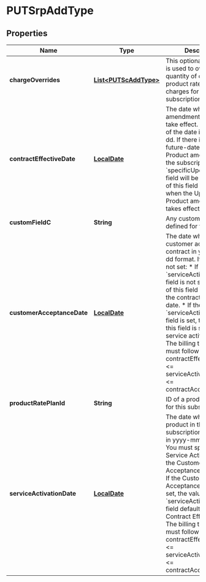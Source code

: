 
# PUTSrpAddType

## Properties
Name | Type | Description | Notes
------------ | ------------- | ------------- | -------------
**chargeOverrides** | [**List&lt;PUTScAddType&gt;**](PUTScAddType.md) | This optional container is used to override the quantity of one or more product rate plan charges for this subscription.  |  [optional]
**contractEffectiveDate** | [**LocalDate**](LocalDate.md) | The date when the amendment changes take effect. The format of the date is yyyy-mm-dd.  If there is already a future-dated Update Product amendment on the subscription, the &#x60;specificUpdateDate&#x60; field will be used instead of this field to specify when the Update Product amendment takes effect.  | 
**customFieldC** | **String** | Any custom fields defined for this object.  |  [optional]
**customerAcceptanceDate** | [**LocalDate**](LocalDate.md) | The date when the customer accepts the contract in yyyy-mm-dd format.  If this field is not set:  * If the &#x60;serviceActivationDate&#x60; field is not set, the value of this field is set to be the contract effective date. * If the &#x60;serviceActivationDate&#x60; field is set, the value of this field is set to be the service activation date.  The billing trigger dates must follow this rule:  contractEffectiveDate &lt;&#x3D; serviceActivationDate &lt;&#x3D; contractAcceptanceDate  |  [optional]
**productRatePlanId** | **String** | ID of a product rate plan for this subscription  | 
**serviceActivationDate** | [**LocalDate**](LocalDate.md) | The date when the new product in the subscription is activated in yyyy-mm-dd format.  You must specify a Service Activation date if the Customer Acceptance date is set. If the Customer Acceptance date is not set, the value of the &#x60;serviceActivationDate&#x60; field defaults to be the Contract Effective Date.  The billing trigger dates must follow this rule:  contractEffectiveDate &lt;&#x3D; serviceActivationDate &lt;&#x3D; contractAcceptanceDate  |  [optional]



